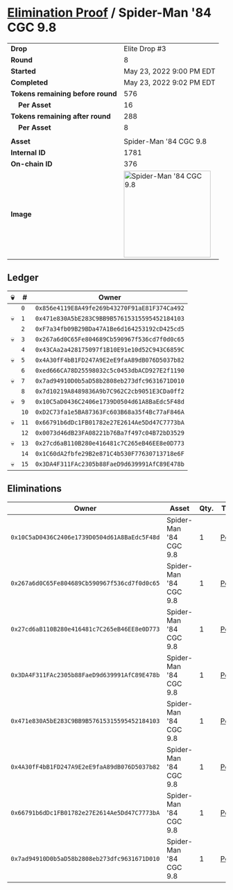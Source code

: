 # [Elimination Proof](./readme.md) / Spider-Man &#039;84 CGC 9.8

|||
|---|---|
| **Drop** | Elite Drop #3 |
| **Round** | 8 |
| **Started** | May 23, 2022 9:00 PM EDT |
| **Completed** | May 23, 2022 9:02 PM EDT |
| **Tokens remaining before round** | 576 |
| **&nbsp;&nbsp;&nbsp;&nbsp;Per Asset** | 16 |
| **Tokens remaining after round** | 288 |
| **&nbsp;&nbsp;&nbsp;&nbsp;Per Asset** | 8 |
| | |
| **Asset** | Spider-Man &#039;84 CGC 9.8 |
| **Internal ID** | 1781 |
| **On-chain ID** | 376 |
| **Image** | <img src="https://tcdn.blokpax.com/9648a5d9-1875-4b65-9255-c89fbee57c34/7cf9bb64aa2a8d8e2b4f6ac4fde55ebf58100546601f301c93658d043eae636e.png" height="200" alt="Spider-Man &#039;84 CGC 9.8" /> |

## Ledger

| 💀 | # | Owner |
| --- | --- | --- |
|  | `0` | `0x856e4119E8A49fe269b43270F91aE81F374Ca492` |
| 💀 | `1` | `0x471e830A5bE283C9BB9B57615315595452184103` |
|  | `2` | `0xF7a34fb09B29BDa47A1Be6d164253192cD425cd5` |
| 💀 | `3` | `0x267a6d0C65Fe804689Cb590967f536cd7f0d0c65` |
|  | `4` | `0x43CAa2a428175097f1B10E91e10d52C943C6859C` |
| 💀 | `5` | `0x4A30fF4bB1FD247A9E2eE9faA89dB076D5037b82` |
|  | `6` | `0xed666CA78D25598032c5c0453dbACD927E2f1190` |
| 💀 | `7` | `0x7ad94910D0b5aD58b2808eb273dfc9631671D010` |
|  | `8` | `0x7d10219A8489836A9b7C962C2cb9051E3CDa0ff2` |
| 💀 | `9` | `0x10C5aD0436C2406e1739D0504d61A8BaEdc5F48d` |
|  | `10` | `0xD2C73fa1e5BA87363Fc603B68a35f4Bc77aF846A` |
| 💀 | `11` | `0x66791b6dDc1FB01782e27E2614Ae5Dd47C7773bA` |
|  | `12` | `0x0073d46dB23FA08221b76Ba7f497c04B72bD3529` |
| 💀 | `13` | `0x27cd6aB110B280e416481c7C265eB46EE8e0D773` |
|  | `14` | `0x1C60dA2fbfe29B2e871C4b530F77630713718e6F` |
| 💀 | `15` | `0x3DA4F311FAc2305b88FaeD9d639991AfC89E478b` |


## Eliminations

| Owner | Asset | Qty. | Transaction |
| --- | --- | --- | --- |
| `0x10C5aD0436C2406e1739D0504d61A8BaEdc5F48d` | Spider-Man '84 CGC 9.8 | 1 | [Polygonscan](https://polygonscan.com/tx/0x5dcdc92b11d88e84caf61efa441918bf0c85ef3cdcb2c233b4e2aa656b6010dd) |
| `0x267a6d0C65Fe804689Cb590967f536cd7f0d0c65` | Spider-Man '84 CGC 9.8 | 1 | [Polygonscan](https://polygonscan.com/tx/0x099a51e52b18791062bbf6cdb1bd72ef8d85c5d04efcdca0417d02db33a85f00) |
| `0x27cd6aB110B280e416481c7C265eB46EE8e0D773` | Spider-Man '84 CGC 9.8 | 1 | [Polygonscan](https://polygonscan.com/tx/0xf4daadcd36f8b163d720474e16dc460692ff7e76eb2d2b0bd33b60c056699b8c) |
| `0x3DA4F311FAc2305b88FaeD9d639991AfC89E478b` | Spider-Man '84 CGC 9.8 | 1 | [Polygonscan](https://polygonscan.com/tx/0xc2866c0e114e88421bd290eacebfcdd82ad51dccefab4db43d48dde2b9c17510) |
| `0x471e830A5bE283C9BB9B57615315595452184103` | Spider-Man '84 CGC 9.8 | 1 | [Polygonscan](https://polygonscan.com/tx/0x662829aa2c82aea8071274442f2b9a840ed0d69d4cc83585c31acd8edc9a2929) |
| `0x4A30fF4bB1FD247A9E2eE9faA89dB076D5037b82` | Spider-Man '84 CGC 9.8 | 1 | [Polygonscan](https://polygonscan.com/tx/0xa80e56a1cd27098ce20505190efa23c98ae6c724cd1395d9c763b7553726d87d) |
| `0x66791b6dDc1FB01782e27E2614Ae5Dd47C7773bA` | Spider-Man '84 CGC 9.8 | 1 | [Polygonscan](https://polygonscan.com/tx/0x1050278335fe930afac72687125eedd709b6e3374558c48a4b084dc666c545dc) |
| `0x7ad94910D0b5aD58b2808eb273dfc9631671D010` | Spider-Man '84 CGC 9.8 | 1 | [Polygonscan](https://polygonscan.com/tx/0x914b6f50038c8054e85cb832327aa0f9f3b4d54ceb4d7f3c7a7aeed3bb85ca58) |
